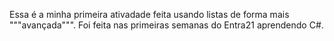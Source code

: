 Essa é a minha primeira ativadade feita usando listas de forma mais """avançada""". Foi feita nas primeiras semanas do Entra21 aprendendo C#.
